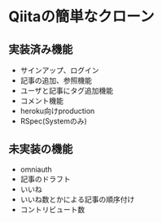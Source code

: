 # Qiitaの簡単なクローン

## 実装済み機能
* サインアップ、ログイン
* 記事の追加、参照機能
* ユーザと記事にタグ追加機能
* コメント機能
* heroku向けproduction
* RSpec(Systemのみ)

## 未実装の機能
* omniauth
* 記事のドラフト
* いいね
* いいね数とかによる記事の順序付け
* コントリビュート数
